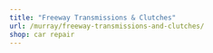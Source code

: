 ```yaml
---
title: "Freeway Transmissions & Clutches"
url: /murray/freeway-transmissions-and-clutches/
shop: car repair
---
```

